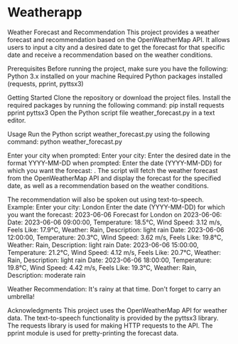# Weatherapp

Weather Forecast and Recommendation
This project provides a weather forecast and recommendation based on the OpenWeatherMap API. It allows users to input a city and a desired date to get the forecast for that specific date and receive a recommendation based on the weather conditions.

Prerequisites
Before running the project, make sure you have the following:
Python 3.x installed on your machine
Required Python packages installed (requests, pprint, pyttsx3)

Getting Started
Clone the repository or download the project files.
Install the required packages by running the following command:
pip install requests pprint pyttsx3
Open the Python script file weather_forecast.py in a text editor.

Usage
Run the Python script weather_forecast.py using the following command:
python weather_forecast.py

Enter your city when prompted: Enter your city: 
Enter the desired date in the format YYYY-MM-DD when prompted: Enter the date (YYYY-MM-DD) for which you want the forecast: .
The script will fetch the weather forecast from the OpenWeatherMap API and display the forecast for the specified date, as well as a recommendation based on the weather conditions.

The recommendation will also be spoken out using text-to-speech.
Example:
Enter your city: London
Enter the date (YYYY-MM-DD) for which you want the forecast: 2023-06-06
Forecast for London on 2023-06-06:
Date: 2023-06-06 09:00:00, Temperature: 18.5°C, Wind Speed: 3.12 m/s, Feels Like: 17.9°C, Weather: Rain, Description: light rain
Date: 2023-06-06 12:00:00, Temperature: 20.3°C, Wind Speed: 3.62 m/s, Feels Like: 19.8°C, Weather: Rain, Description: light rain
Date: 2023-06-06 15:00:00, Temperature: 21.2°C, Wind Speed: 4.12 m/s, Feels Like: 20.7°C, Weather: Rain, Description: light rain
Date: 2023-06-06 18:00:00, Temperature: 19.8°C, Wind Speed: 4.42 m/s, Feels Like: 19.3°C, Weather: Rain, Description: moderate rain

Weather Recommendation: It's rainy at that time. Don't forget to carry an umbrella!

Acknowledgments
This project uses the OpenWeatherMap API for weather data.
The text-to-speech functionality is provided by the pyttsx3 library.
The requests library is used for making HTTP requests to the API.
The pprint module is used for pretty-printing the forecast data.




